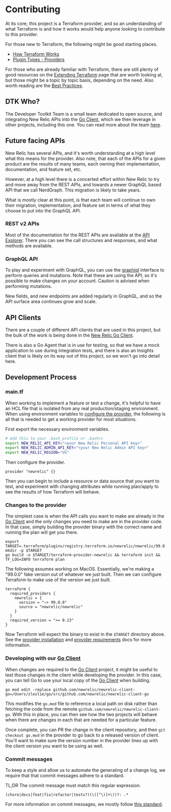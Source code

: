 # Contributing

At its core, this project is a Terraform provider, and so an understanding of
what Terraform is and how it works would help anyone looking to contribute to
this provider.

For those new to Terraform, the following might be good starting places.

-   [How Terraform Works][how_terraform_works]
-   [Plugin Types - Providers][how_terraform_works]

For those who are already familiar with Terraform, there are still plenty of
good resources on the [Extending Terraform][extending_terraform] page that are
worth looking at, but those might be a topic by topic basis, depending on the
need.  Also worth reading are the [Best Practices][best_practices].

## DTK Who?

The Developer Toolkit Team is a small team dedicated to open source, and
integrating New Relic APIs into the [Go Client][client_go], which we then
leverage in other projects, including this one.  You can read more about the
team [here][dtk].

## Future facing APIs

New Relic has several APIs, and it's worth understanding at a high level what
this means for the provider.  Also note, that each of the APIs for a given
product are the results of many teams, each owning their implementation,
documentation, and feature set, etc.

However, at a high level there is a concerted effort within New Relic to try
and move away from the REST APIs, and towards a newer GraphQL based API that we
call NerdGraph.  This migration is likely to take years.

What is mostly clear at this point, is that each team will continue to own
their migration, implementation, and feature set in terms of what they choose
to put into the GraphQL API.

### REST v2 APIs

Most of the documentation for the REST APIs are available at the [API
Explorer][api_explorer].  There you can see the call structures and responses,
and what methods are available.

### GraphQL API

To play and experiment with GraphQL, you can use the [graphiql][graphiql]
interface to perform queries and mutations.  Note that these are using the API,
so it's possible to make changes on your account.  Caution is advised when
performing mutations.

New fields, and new endpoints are added regularly in GraphQL, and so the
API surface area continues grow and scale.

## API Clients

There are a couple of different API clients that are used in this project, but
the bulk of the work is being done in the [New Relic Go Client][client_go].

There is also a Go Agent that is in use for testing, so that we have a mock
application to use during integration tests, and there is also an Insights
client that is likely on its way out of this project, so we won't go into
detail here.

## Development Process

### main.tf

When working to implement a feature or test a change, it's helpful to have an
HCL file that is isolated from any real production/staging environment.  When
using environment variables to [configure the provider][provider-config-guide],
the following is all that is needed to get a working provider for most
situations.

First export the necessary environment variables.

```bash
# Add this to your .bash_profile or .bashrc
export NEW_RELIC_API_KEY="<your New Relic Personal API key>"
export NEW_RELIC_ADMIN_API_KEY="<your New Relic Admin API key>"
export NEW_RELIC_REGION="US"
```

Then configure the provider.

```hcl
provider "newrelic" {}
```

Then you can begin to include a resource or data source that you want to test,
and experiment with changing attributes while running plan/apply to see the
results of how Terraform will behave.

### Changes to the provider

The simplest case is when the API calls you want to make are already in the [Go
Client][client_go] and the only changes you need to make are in the provider
code.  In that case, simply building the provider binary with the correct name
and running the plan will get you there.

```shell
export TARGET=.terraform/plugins/registry.terraform.io/newrelic/newrelic/99.0.0/darwin_amd64/
mkdir -p $TARGET
go build -o $TARGET/terraform-provider-newrelic && terraform init && TF_LOG=INFO terraform plan
```

The following assumes working on MacOS.  Essentially, we're making a "99.0.0"
fake version out of whatever we just built.  Then we can configure Terraform to
make use of the version we just built.

```hcl
terraform {
  required_providers {
    newrelic = {
      version = "~> 99.0.0"
      source = "newrelic/newrelic"
    }
  }
  required_version = ">= 0.13"
}
```

Now Terraform will expect the binary to exist in the `$TARGET` directory above.
See the [provider installation][provider_installation] and [provider
requirements][provider_requirements] docs for more information.

### Developing with our [Go Client][client_go]

When changes are required to the [Go Client][client_go] project, it might be
useful to test those changes in the client while developing the provider.  In
this case, you can tell Go to use your local copy of the [Go Client][client_go]
when building.

```shell
go mod edit -replace github.com/newrelic/newrelic-client-go=/Users/zleslie/go/src/github.com/newrelic/newrelic-client-go
```

This modifies the `go.mod` file to reference a local path on disk rather than
fetching the code from the remote `github.com/newrelic/newrelic-client-go`.
With this in place, you can then see how the two projects will behave when
there are changes in each that are needed for a particular feature.

Once complete, you can PR the change in the client repository, and then `git
checkout go.mod` in the provider to go back to a released version of client.
You'll want to make sure the version number in the provider lines up with the
client version you want to be using as well.

### Commit messages

To keep a style and allow us to automate the generating of a change log, we
require that that commit messages adhere to a standard.

TL;DR The commit message must match this regular expression.

    (chore|docs|feat|fix|refactor|tests?)(\([^\)]+\))?: .*

For more information on commit messages, we mostly follow [this standard][conventional_commits].

[api_explorer]: https://rpm.newrelic.com/api/explore/

[client_go]: https://github.com/newrelic/newrelic-client-go/

[dtk]: https://github.com/newrelic/developer-toolkit

[extending_terraform]: https://www.terraform.io/docs/extend/index.html

[graphiql]: https://api.newrelic.com/graphiql

[how_terraform_works]: https://www.terraform.io/docs/extend/how-terraform-works.html

[provider-config-guide]: https://registry.terraform.io/providers/newrelic/newrelic/latest/docs/guides/provider_configuration#configuration-via-environment-variables

[provider_design_principles]: https://www.terraform.io/docs/extend/hashicorp-provider-design-principles.html

[terraform_providers]: https://www.terraform.io/docs/extend/plugin-types.html#providers

[conventional_commits]: https://www.conventionalcommits.org/en/v1.0.0/

[best_practices]: https://www.terraform.io/docs/extend/best-practices/index.html

[provider_installation]: https://www.terraform.io/docs/commands/cli-config.html#provider-installation

[provider_requirements]: https://www.terraform.io/docs/configuration/terraform.html
